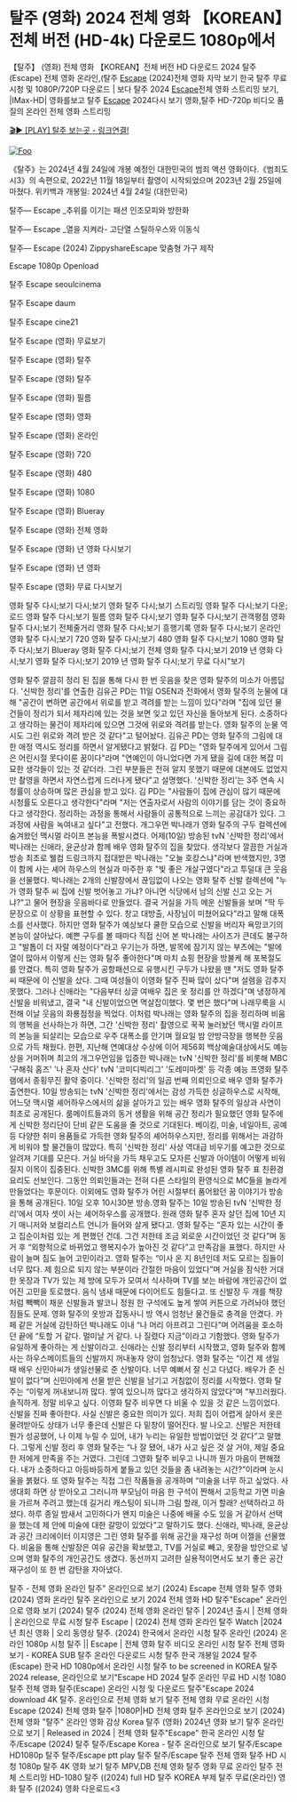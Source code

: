 # 탈주 (영화) 2024 전체 영화 【KOREAN】전체 버전 (HD-4k) 다운로드 1080p에서

【탈주】 (영화) 전체 영화 【KOREAN】전체 버전 HD 다운로드 2024 탈주(Escape) 전체 영화 온라인,(탈주 [Escape](탈주https://jpflix.cloud/ko/movie/921436) (2024)전체 영화 자막 보기 한국 탈주 무료 시청 및 1080P/720P 다운로드 | 보다 탈주 2024 [Escape](탈주https://jpflix.cloud/ko/movie/921436)전체 영화 스트리밍 보기, |IMax-HD| 영화를보고 탈주 [Escape](탈주https://jpflix.cloud/ko/movie/921436) 2024다시 보기 영화,탈주 HD-720p 비디오 품질의 온라인 전체 영화 스트리밍


[🎬▶ [PLAY] 탈주 보는곳 - 링크연결!](탈주https://jpflix.cloud/ko/movie/921436)


<a href="탈주https://jpflix.cloud/ko/movie/921436" rel="nofollow"><img src="https://camo.githubusercontent.com/917e6ed5c302499242165dcc02bdbce85c075fd21b35918eb9c0b771855261b8/68747470733a2f2f7374617469632e7769787374617469632e636f6d2f6d656469612f6232343966395f61646163386637306662336634356238383639313639366337376465313866337e6d76322e676966" alt="Foo" style="max-width: 100%;"></a>


《탈주》는 2024년 4월 24일에 개봉 예정인 대한민국의 범죄 액션 영화이다.《범죄도시3》의 속편으로, 2022년 11월 18일부터 촬영이 시작되었으며 2023년 2월 25일에 마쳤다. 위키백과 개봉일: 2024년 4월 24일 (대한민국)

탈주— Escape _추위를 이기는 패션 인조모피와 방한화

탈주— Escape _열을 지켜라- 고단열 스틸하우스와 이동식

탈주— Escape (2024) ZippyshareEscape 맞춤형 가구 제작

Escape 1080p Openload

탈주 Escape seoulcinema

탈주 Escape daum

탈주 Escape cine21

탈주 Escape (영화) 무료보기

탈주 Escape (영화) 탈주

탈주 Escape (영화) 탈주

탈주 Escape (영화) 필름

탈주 Escape (영화) 영화

탈주 Escape (영화) 온라인

탈주 Escape (영화) 720

탈주 Escape (영화) 480

탈주 Escape (영화) 1080

탈주 Escape (영화) Blueray

탈주 Escape (영화) 전체 영화

탈주 Escape (영화) 년 영화 다시보기

탈주 Escape (영화) 년 영화

탈주 Escape (영화) 무료 다시보기

영화 탈주 다시;보기 다시;보기 영화 탈주 다시;보기 스트리밍 영화 탈주 다시;보기 다운;로드 영화 탈주 다시;보기 필름 영화 탈주 다시;보기 영화 탈주 다시;보기 관객평점 영화 탈주 다시;보기 전체줄거리 영화 탈주 다시;보기 흥행기록 영화 탈주 다시;보기 온라인 영화 탈주 다시;보기 720 영화 탈주 다시;보기 480 영화 탈주 다시;보기 1080 영화 탈주 다시;보기 Blueray 영화 탈주 다시;보기 전체 영화 탈주 다시;보기 2019 년 영화 다시;보기 영화 탈주 다시;보기 2019 년 영화 탈주 다시;보기 무료 다시"보기

영화 탈주 깔끔히 정리 된 집을 통해 다시 한 번 웃음을 찾은 영화 탈주의 미소가 아름답다. '신박한 정리'를 연출한 김유곤 PD는 11일 OSEN과 전화에서 영화 탈주의 눈물에 대해 "공간이 변하면 공간에서 위로를 받고 격려를 받는 느낌이 있다"라며 "집에 있던 물건들이 정리가 되서 제자리에 있는 것을 보면 잊고 있던 자신을 돌아보게 된다. 소중하다고 생각하는 물건이 제자리에 있으면 그것에 위로와 격려를 받는다. 영화 탈주의 눈물 역시도 그린 위로와 격려 받은 것 같다"고 털어놨다. 김유곤 PD는 영화 탈주의 그림에 대한 애정 역시도 정리를 하면서 알게됐다고 밝혔다. 김 PD는 "영화 탈주에게 있어서 그림은 어린시절 못다이룬 꿈이다"라며 "연예인이 아니었다면 가게 됐을 길에 대한 복잡 미묘한 생각들이 있는 것 같더라. 그린 부분들은 전혀 알지 못했기 때문에 대본에도 없었지만 촬영을 하면서 자연스럽게 드러나게 됐다"고 설명했다. '신박한 정리'는 3주 연속 시청률이 상승하며 많은 관심을 받고 있다. 김 PD는 "사람들이 집에 관심이 많기 때문에 시청률도 오른다고 생각한다"라며 "저는 연출자로서 사람의 이야기를 담는 것이 중요하다고 생각한다. 정리하는 과정을 통해서 사람들이 공통적으로 느끼는 공감대가 있다. 그 과정에 사람을 녹여내고 싶다"고 전했다. 개그우먼 박나래가 영화 탈주의 구두 컬렉션에 숨겨왔던 맥시멀 라이프 본능을 폭발시켰다. 어제(10일) 방송된 tvN '신박한 정리'에서 박나래는 신애라, 윤균상과 함께 배우 영화 탈주의 집을 찾았다. 생각보다 깔끔한 거실과 방송 최초로 웰컴 드링크까지 접대받은 박나래는 "오늘 호캉스냐"라며 반색했지만, 3명이 함께 사는 셰어 하우스의 현실과 마주한 후 "빛 좋은 개살구였다"라고 투덜대 큰 웃음을 선물했다. 박나래는 2개의 신발장에서 끊임없이 나오는 영화 탈주 신발 컬렉션에 "누가 영화 탈주 씨 집에 신발 벗어놓고 가냐? 아니면 식당에서 남의 신발 신고 오는 거냐?"고 물어 현장을 웃음바다로 만들었다. 결국 거실을 가득 메운 신발들을 보며 "딱 두 문장으로 이 상황을 표현할 수 있다. 창고 대방출, 사장님이 미쳤어요다"라고 말해 대폭소를 선사했다. 하지만 영화 탈주가 예상보다 쿨한 모습으로 신발을 버리자 욕망코기의 본능이 살아났다. 예쁜 구두를 볼 때마다 직접 신어 본 박나래는 사이즈가 큰데도 불구하고 "발톱이 더 자랄 예정이다"라고 우기는가 하면, 발목에 잠기지 않는 부츠에는 "발에 열이 많아서 이렇게 신는 영화 탈주 좋아한다"며 마치 쇼핑 현장을 방불케 해 포복절도를 안겼다. 특히 영화 탈주가 공항패션으로 유행시킨 구두가 나왔을 땐 "저도 영화 탈주 씨 때문에 이 신발을 샀다. 그때 여성들이 이영화 탈주 진짜 많이 샀다"며 설렘을 감추지 못했다. 그러나 신애라는 "다음부터 싱글 여배우 집은 옷 정리를 안 하겠다"며 냉정하게 신발을 비워냈고, 결국 "내 신발이었으면 멱살잡이했다. 몇 번은 했다"며 나래무룩을 시전해 이날 웃음의 화룡점정을 찍었다. 이처럼 박나래는 영화 탈주의 집을 정리하며 비움의 행복을 선사하는가 하면, 그간 '신박한 정리' 촬영으로 꾹꾹 눌러놨던 맥시멀 라이프의 본능을 되살리는 모습으로 우주 대폭소를 안기며 월요일 밤 안방극장을 행복한 웃음으로 가득 채웠다. 한편, 지난해 연예대상 수상에 이어 제56회 백상예술대상에서도 예능상을 거머쥐며 최고의 개그우먼임을 입증한 박나래는 tvN '신박한 정리'를 비롯해 MBC '구해줘 홈즈' '나 혼자 산다' tvN '코미디빅리그' '도레미마켓' 등 각종 예능 프영화 탈주램에서 종횡무진 활약 중이다. '신박한 정리'의 일곱 번째 의뢰인으로 배우 영화 탈주가 출연한다. 10일 방송되는 tvN '신박한 정리'에서는 감성 가득한 싱글하우스로 시작해, 어느덧 맥시멀 셰어하우스에서의 삶을 살아가고 있는 배우 영화 탈주의 일상과 사연이 최초로 공개된다. 룸메이트들과의 동거 생활을 위해 공간 정리가 필요했던 영화 탈주에게 신박한 정리단이 단비 같은 도움을 줄 것으로 기대된다. 베이킹, 미술, 네일아트, 공예 등 다양한 취미 용품들로 가득한 영화 탈주의 셰어하우스지만, 정리를 위해서는 과감하게 비워야 할 물건들이 많았다. 특히 '신박한 정리' 사상 역대급 비우기를 예고한 것으로 알려져 기대를 모은다. 거실 바닥을 가득 채우고도 모자른 신발과 아이템이 어떻게 비워질지 이목이 집중된다. 신박한 3MC를 위해 특별 레시피로 완성된 영화 탈주 표 친환경 요리도 선보인다. 그동안 의뢰인들과는 전혀 다른 스타일의 환영식으로 MC들을 놀라게 만들었다는 후문이다. 이외에도 영화 탈주가 어린 시절부터 품어왔던 꿈 이야기가 방송을 통해 공개된다. 10일 오후 10시30분 방송.영화 탈주는 10일 방송된 tvN ‘신박한 정리’에서 여자 셋이 사는 셰어하우스를 공개했다. 원래 영화 탈주 혼자 살던 집에 10년 지기 매니저와 보컬리스트 언니가 들어와 살게 됐다고. 영화 탈주는 “혼자 있는 시간이 좋고 집순이처럼 있는 게 편했던 건데. 그건 저한테 조금 외로운 시간이었던 것 같다”며 동거 후 “외향적으로 바뀌었고 행복지수가 높아진 것 같다”고 만족감을 표했다. 하지만 사람이 늘며 짐도 늘어 고민이라고. 영화 탈주는 “이사 온 지 8년인데 저도 모르는 짐들이 너무 많다. 제 힘으로 되지 않는 부분이라 간절한 마음이 있었다”며 거실을 잠식한 거대한 옷장과 TV가 있는 제 방에 모두가 모여서 식사하며 TV를 보는 바람에 개인공간이 없어진 고민을 토로했다. 음식 냄새 때문에 다이어트도 힘들다고. 또 신발장 두 개를 책장처럼 빽빽이 채운 신발들과 발코니 정원 한 구석에도 높게 쌓여 커튼으로 가려놔야 했던 짐들도 문제. 영화 탈주의 옷방과 잡동사니 방 역시 엄청난 물건들로 충격을 안겼다. 카페 같은 거실에 감탄하던 박나래도 이내 “나 머리 아프려고 그린다”며 어려움을 호소하던 끝에 “토할 거 같다. 멀미날 거 같다. 나 질렸다 지금”이라고 기함했다. 영화 탈주가 유일하게 좋아하는 게 신발이라고. 신애라는 신발 정리부터 시작했고, 영화 탈주와 함께 사는 하우스메이트들의 신발까지 꺼내놓자 양이 엄청났다. 영화 탈주는 “이건 제 생일 때 배우 신민아씨가 생일선물로 준 신발이다. 너무 예뻐서 잘 신고 다녔다. 배우가 준 신발이 없다”며 신민아에게 선물 받은 신발을 남기고 거침없이 정리를 시작했다. 영화 탈주는 “이렇게 꺼내보니까 많다. 쌓여 있으니까 많다고 생각하지 않았다”며 “부끄러웠다. 솔직하게. 정말 비우고 싶다. 이영화 탈주 비우면 다 비울 수 있을 것 같은 느낌이었다. 신발을 진짜 좋아한다. 사실 신발은 중요한 의미가 있다. 저희 집이 어렵게 살아서 옷은 물려받아도 상태가 너무 좋은데 신발은 다 밑창이 떨어진다. 발 나오고. 신발은 저한테 뭔가 성공했어, 나 이제 누릴 수 있어, 내가 누리는 유일한 방법이었던 것 같다”고 말했다. 그렇게 신발 정리 후 영화 탈주는 “나 잘 됐어, 내가 사고 싶은 것 살 거야, 제일 중요한 저에게 만족을 주는 거였다. 그린데 그영화 탈주 비우고 나니까 뭔가 마음이 편해졌다. 내가 소중하다고 아등바등하게 붙들고 있던 것들을 좀 내려놓는 시간?”이라며 눈시울을 붉혔다. 또 영화 탈주는 직접 그린 작품들을 공개하며 “미술을 너무 하고 싶었다. 사생대회 하면 상 받아오고 그러니까 부모님이 마음 한 구석이 짠해서 고등학교 가면 미술을 가르쳐 주려고 했는데 길거리 캐스팅이 되니까 그림 할래, 이거 할래? 선택하라고 하셨다. 하루 종일 밤새서 고민하다가 왠지 미술은 나중에 배울 수도 있을 거 같아서 선택을 했는데 제 안에 미술에 대한 갈망이 있었다”고 말하기도 했다. 신애라, 박나래, 윤균상과 공간 크리에이터 이지영은 그린 영화 탈주를 위해 공간을 재구성 하며 이젤을 선물했다. 비움을 통해 신발장은 여유 공간을 확보했고, TV를 거실로 빼고, 옷장을 방안으로 넣으며 영화 탈주의 개인공간도 생겼다. 동선까지 고려한 실용적이면서도 보기 좋은 공간 재구성이 또 한 번 감탄을 자아냈다.

탈주 - 전체 영화 온라인 탈주" 온라인으로 보기 (2024) Escape 전체 영화 탈주 영화 (2024) 영화 온라인 탈주 온라인으로 보기 2024 전체 영화 HD 탈주"Escape" 온라인으로 영화 보기 (2024) 탈주 (2024) 전체 영화 온라인 탈주 | 2024년 출시 | 전체 영화 | 온라인으로 무료 시청 탈주 Escape | (2024) 전체 영화 온라인 탈주 Watch |2024년 최신 영화 | 오리 동영상 탈주. (2024) 한국에서 온라인 시청 탈주 온라인 (2024) 온라인 1080p 시청 탈주 || Escape | 전체 영화 탈주 비디오 온라인 시청 탈주 전체 영화 보기 - KOREA SUB 탈주 온라인 다운로드 시청 탈주 한국 개봉일 2024 탈주(Escape) 한국 HD 1080p에서 온라인 시청 탈주 to be screened in KOREA 탈주 2024 release, 온라인으로 보기"Escape HD 2024 탈주 온라인 무료 HD 시청 1080 탈주 전체 영화 탈주(Escape) 온라인 시청 및 다운로드 탈주"Escape 2024 download 4K 탈주. 온라인으로 전체 영화 보기 탈주 전체 영화 무료 온라인 시청 Escape (2024) 전체 영화 탈주 |1080P|HD 전체 영화 탈주 온라인으로 보기 (2024) 전체 영화 "탈주" 온라인 영화 감상 Korea 탈주 (영화) 2024년 영화 보기 탈주 온라인으로 보기 | Released in 2024 | 전체 영화 탈주"Escape" 한국 온라인 시청 탈주/Escape (2024) 탈주 탈주/Escape Korea - 탈주 온라인으로 보기 탈주/Escape HD1080p 탈주 탈주/Escape ptt play 탈주 탈주/Escape 탈주 전체 영화 탈주 HD 시청 1080p 탈주 4K 영화 보기 탈주 MPV,DB 전체 영화 탈주 영화 무료 온라인 탈주 전체 스트리밍 HD-1080 탈주 ((2024) full HD 탈주 KOREA 부제 탈주 무료(온라인) 영화 탈주 ((2024) 영화 다운로드<3
